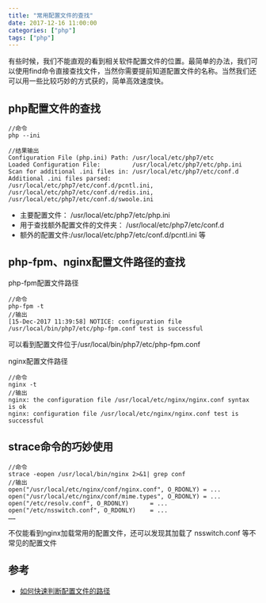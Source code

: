 ```yaml
---
title: "常用配置文件的查找"
date: 2017-12-16 11:00:00
categories: ["php"]
tags: ["php"]
---
```



有些时候，我们不能直观的看到相关软件配置文件的位置。最简单的办法，我们可以使用find命令直接查找文件，当然你需要提前知道配置文件的名称。当然我们还可以用一些比较巧妙的方式获的，简单高效速度快。  

## php配置文件的查找
   
```
//命令
php --ini

//结果输出  
Configuration File (php.ini) Path: /usr/local/etc/php7/etc
Loaded Configuration File:         /usr/local/etc/php7/etc/php.ini
Scan for additional .ini files in: /usr/local/etc/php7/etc/conf.d
Additional .ini files parsed:      /usr/local/etc/php7/etc/conf.d/pcntl.ini,
/usr/local/etc/php7/etc/conf.d/redis.ini,
/usr/local/etc/php7/etc/conf.d/swoole.ini
```

- 主要配置文件： /usr/local/etc/php7/etc/php.ini  
- 用于查找额外配置文件的文件夹： /usr/local/etc/php7/etc/conf.d  
- 额外的配置文件:/usr/local/etc/php7/etc/conf.d/pcntl.ini 等


## php-fpm、nginx配置文件路径的查找

php-fpm配置文件路径  

```
//命令
php-fpm -t
//输出
[15-Dec-2017 11:39:58] NOTICE: configuration file /usr/local/bin/php7/etc/php-fpm.conf test is successful
```
可以看到配置文件位于/usr/local/bin/php7/etc/php-fpm.conf

nginx配置文件路径  

```
//命令
nginx -t
//输出
nginx: the configuration file /usr/local/etc/nginx/nginx.conf syntax is ok
nginx: configuration file /usr/local/etc/nginx/nginx.conf test is successful
```

## strace命令的巧妙使用

```
//命令
strace -eopen /usr/local/bin/nginx 2>&1| grep conf
//输出
open("/usr/local/etc/nginx/conf/nginx.conf", O_RDONLY) = ...
open("/usr/local/etc/nginx/conf/mime.types", O_RDONLY) = ...
open("/etc/resolv.conf", O_RDONLY)      = ...
open("/etc/nsswitch.conf", O_RDONLY)    = ...
……
```
不仅能看到nginx加载常用的配置文件，还可以发现其加载了 nsswitch.conf 等不常见的配置文件




## 参考

- [如何快速判断配置文件的路径](https://huoding.com/2017/07/26/626)
